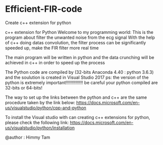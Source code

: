 # Efficient-FIR-code
Create c++ extension for python

c++ extension for Python
Welcome to my programming world: This is the program about filter the unwanted noise from the ecg signal
With the help of c++ doing datas convolution, the filter process can be significantly speeded up, make the FIR filter more real time

The main program will be written in python and the data crunching will be achieved in c++ in order to speed up the process

The Python code are compiled by (32-bits Anaconda 4.40 : python 3.6.3) and the soulution is created in Visual Studio 2017
ps: the version of the python is extremely important!!!!!!!!!!!!!! be careful your python compiled are 32-bits or 64-bits!

The way to set up the links between the python and c++ are the same procedure taken by the link below: 
https://docs.microsoft.com/en-us/visualstudio/python/cpp-and-python

To install the Visual studio with can creating c++ extensions for python, please check the following link:
https://docs.microsoft.com/en-us/visualstudio/python/installation

@author : Himmy Tam
